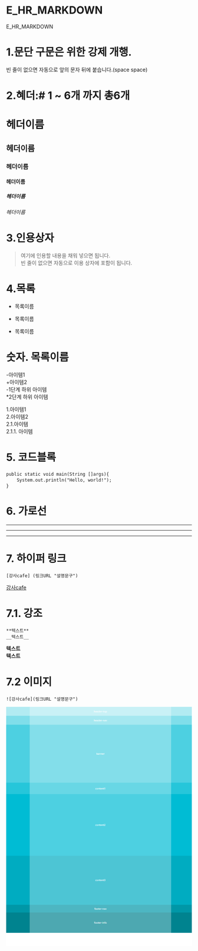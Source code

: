 # E_HR_MARKDOWN
E_HR_MARKDOWN

# 1.문단 구문은 위한 강제 개행.  
빈 줄이 없으면 자동으로 앞의 문자 뒤에 붙습니다.(space space)

# 2.혜더:# 1 ~ 6개 까지 총6개
# 헤더이름  
## 헤더이름  
### 헤더이름  
#### 헤더이름  
##### 헤더이름  
###### 헤더이름  

# 3.인용상자 
> 여기에 인용할 내용을 채워 넣으면 됩니다.  
빈 줄이 없으면 자동으로 이용 상자에 포함이 됩니다.


# 4.목록
* 목록이름  
- 목록이름  
+ 목록이름  

# 숫자. 목록이름

-아이템1  
+아이템2  
  -1단계 하위 아이템  
  *2단계 하위 아이템  
  
 1.아이템1  
 2.아이템2  
    2.1.아이템  
    2.1.1. 아이템  
    
    
# 5. 코드블록
  ``` Spring
  public static void main(String []args){
      System.out.println("Hello, world!");
  }
  ```

# 6. 가로선

---
***
---

# 7. 하이퍼 링크
```
[강사cafe] (링크URL "설명문구")
```
[강사cafe](https://cafe.naver.com/kndjang "강의 cafe")


# 7.1. 강조
```
**텍스트**
__텍스트__
```
**텍스트**  
__텍스트__  

# 7.2 이미지
```
![강사cafe](링크URL "설명문구")
```
![레이아웃](https://github.com/HYKim8/E_HR_MARKDOWN/blob/main/L07.PNG "설명문구")




